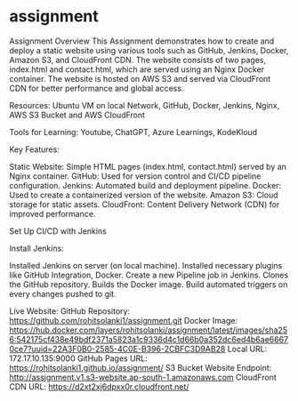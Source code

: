 # assignment


Assignment Overview
This Assignment demonstrates how to create and deploy a static website using various tools such as GitHub, Jenkins, Docker, Amazon S3, and CloudFront CDN. The website consists of two pages, index.html and contact.html, which are served using an Nginx Docker container. The website is hosted on AWS S3 and served via CloudFront CDN for better performance and global access.

Resources:
Ubuntu VM on local Network, GitHub, Docker, Jenkins, Nginx, AWS S3 Bucket and AWS CloudFront

Tools for Learning:
Youtube, ChatGPT, Azure Learnings, KodeKloud

Key Features:

Static Website: Simple HTML pages (index.html, contact.html) served by an Nginx container.
GitHub: Used for version control and CI/CD pipeline configuration.
Jenkins: Automated build and deployment pipeline.
Docker: Used to create a containerized version of the website.
Amazon S3: Cloud storage for static assets.
CloudFront: Content Delivery Network (CDN) for improved performance.

Set Up CI/CD with Jenkins

Install Jenkins:

Installed Jenkins on server (on local machine).
Installed necessary plugins like GitHub Integration, Docker.
Create a new Pipeline job in Jenkins.
Clones the GitHub repository.
Builds the Docker image.
Build automated triggers on every changes pushed to git.

Live Website: 
GitHub Repository: https://github.com/rohitsolanki1/assignment.git
Docker Image: https://hub.docker.com/layers/rohitsolanki/assignment/latest/images/sha256:542175cf438e49bdf2371a5823a1c9336d4c1d66b0a352dc6ed4b6ae66670ce7?uuid=22A3F0B0-2585-4C0E-B396-2CBFC3D9AB28
Local URL: 172.17.10.135:9000
GitHub Pages URL: https://rohitsolanki1.github.io/assignment/
S3 Bucket Website Endpoint: http://assignment.v1.s3-website.ap-south-1.amazonaws.com
CloudFront CDN URL: https://d2xt2xj6dpxx0r.cloudfront.net/
